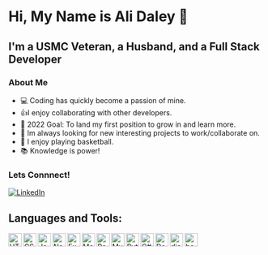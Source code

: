 <h1>Hi, My Name is Ali Daley 👋</h1>

<h2>I'm a USMC Veteran, a Husband, and a Full Stack Developer </h2>

### About Me
- 💻 Coding has quickly become a passion of mine.
- 👍I enjoy collaborating with other developers.
- 🥅 2022 Goal: To land my first position to grow in and learn more.
- 👀 Im always looking for new interesting projects to work/collaborate on.
- 🏀 I enjoy playing basketball. 
- 📚 Knowledge is power!

### Lets Connnect!
  
[![LinkedIn](https://img.shields.io/badge/linkedin-%230077B5.svg?style=for-the-badge&logo=linkedin&logoColor=white)](https://www.linkedin.com/in/alidaley/)
  
<h2>Languages and Tools:</h2>

<img align="left" alt="HTML5" height="26px" width="26px" src="https://api.iconify.design/logos:html-5.svg" />
<img align="left" alt="CSS" height="26px" width="26px" src="https://api.iconify.design/logos:css-3.svg" />
<img align="left" alt="JavaScript" height="26px" width="26px" src="https://api.iconify.design/logos:javascript.svg" />
<img align="left" alt="NodeJS" height="26px" width="26px" src="https://api.iconify.design/logos:nodejs-icon.svg" />
<img align="left" alt="Express" height="26px" width="26px" src="https://api.iconify.design/logos:express.svg" />
<img align="left" alt="MongoDB" height="26px" width="26px" src="https://api.iconify.design/vscode-icons:file-type-mongo.svg" />
<img align="left" alt="React" height="26px" width="26px" src="https://api.iconify.design/logos:react.svg" />
<img align="left" alt="MySQL" height="26px" width="26px" src="https://api.iconify.design/vscode-icons:file-type-mysql.svg" />
<img align="left" alt="Python" height="26px" width="26px" src="https://api.iconify.design/logos:python.svg" />
<img align="left" alt="C#" height="26px" width="26px" src="https://api.iconify.design/logos:c-sharp.svg" />
<img align="left" alt="DotNet" height="26px" width="26px" src="https://api.iconify.design/logos:dotnet.svg" />
<img align="left" alt="django" height="26px" width="26px" src="https://api.iconify.design/logos:django-icon.svg" />
<img align="left" alt="bootstrap" height="26px" width="26px" src="https://api.iconify.design/logos:bootstrap.svg" />
